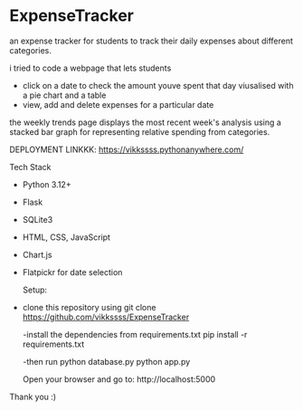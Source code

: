 # ExpenseTracker
an expense tracker for students to track their daily expenses about different categories.

i tried to code a webpage that lets students 

-  click on a date to check the amount youve spent that day viusalised with a pie chart and a table
-  view, add and delete expenses for a particular date
  
the weekly trends page displays the most recent week's analysis using a stacked bar graph for representing relative spending from categories.

DEPLOYMENT LINKKK: https://vikkssss.pythonanywhere.com/

Tech Stack
- Python 3.12+
- Flask
- SQLite3
- HTML, CSS, JavaScript
- Chart.js
- Flatpickr for date selection

  Setup:
- clone this repository using
  git clone https://github.com/vikkssss/ExpenseTracker

  -install the dependencies from requirements.txt
  pip install -r requirements.txt

  -then run
  python database.py
  python app.py

  Open your browser and go to: http://localhost:5000

  
Thank you :)
